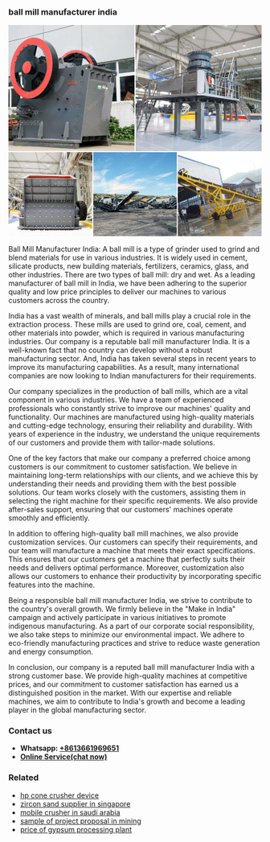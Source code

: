<h3>ball mill manufacturer india</h3><img src='1704951433.jpg' alt=''><p>Ball Mill Manufacturer India: A ball mill is a type of grinder used to grind and blend materials for use in various industries. It is widely used in cement, silicate products, new building materials, fertilizers, ceramics, glass, and other industries. There are two types of ball mill: dry and wet. As a leading manufacturer of ball mill in India, we have been adhering to the superior quality and low price principles to deliver our machines to various customers across the country.</p><p>India has a vast wealth of minerals, and ball mills play a crucial role in the extraction process. These mills are used to grind ore, coal, cement, and other materials into powder, which is required in various manufacturing industries. Our company is a reputable ball mill manufacturer India. It is a well-known fact that no country can develop without a robust manufacturing sector. And, India has taken several steps in recent years to improve its manufacturing capabilities. As a result, many international companies are now looking to Indian manufacturers for their requirements.</p><p>Our company specializes in the production of ball mills, which are a vital component in various industries. We have a team of experienced professionals who constantly strive to improve our machines' quality and functionality. Our machines are manufactured using high-quality materials and cutting-edge technology, ensuring their reliability and durability. With years of experience in the industry, we understand the unique requirements of our customers and provide them with tailor-made solutions.</p><p>One of the key factors that make our company a preferred choice among customers is our commitment to customer satisfaction. We believe in maintaining long-term relationships with our clients, and we achieve this by understanding their needs and providing them with the best possible solutions. Our team works closely with the customers, assisting them in selecting the right machine for their specific requirements. We also provide after-sales support, ensuring that our customers' machines operate smoothly and efficiently.</p><p>In addition to offering high-quality ball mill machines, we also provide customization services. Our customers can specify their requirements, and our team will manufacture a machine that meets their exact specifications. This ensures that our customers get a machine that perfectly suits their needs and delivers optimal performance. Moreover, customization also allows our customers to enhance their productivity by incorporating specific features into the machine.</p><p>Being a responsible ball mill manufacturer India, we strive to contribute to the country's overall growth. We firmly believe in the "Make in India" campaign and actively participate in various initiatives to promote indigenous manufacturing. As a part of our corporate social responsibility, we also take steps to minimize our environmental impact. We adhere to eco-friendly manufacturing practices and strive to reduce waste generation and energy consumption.</p><p>In conclusion, our company is a reputed ball mill manufacturer India with a strong customer base. We provide high-quality machines at competitive prices, and our commitment to customer satisfaction has earned us a distinguished position in the market. With our expertise and reliable machines, we aim to contribute to India's growth and become a leading player in the global manufacturing sector.</p><h3>Contact us</h3><ul><li><strong>Whatsapp:&nbsp;<a href="https://wa.me/8613661969651">+8613661969651</a></strong></li><li><a href="https://swt.shibang-china.com/?git&amp;zhl&amp;ball mill manufacturer india"><strong>Online Service(chat now)</strong></a></li></ul><h3>Related</h3><ul><li><a href='hp cone crusher device.md'>hp cone crusher device</a></li><li><a href='zircon sand supplier in singapore.md'>zircon sand supplier in singapore</a></li><li><a href='mobile crusher in saudi arabia.md'>mobile crusher in saudi arabia</a></li><li><a href='sample of project proposal in mining.md'>sample of project proposal in mining</a></li><li><a href='price of gypsum processing plant.md'>price of gypsum processing plant</a></li></ul>